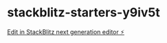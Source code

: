 # stackblitz-starters-y9iv5t

[Edit in StackBlitz next generation editor ⚡️](https://stackblitz.com/~/github.com/Mike060607/stackblitz-starters-y9iv5t)